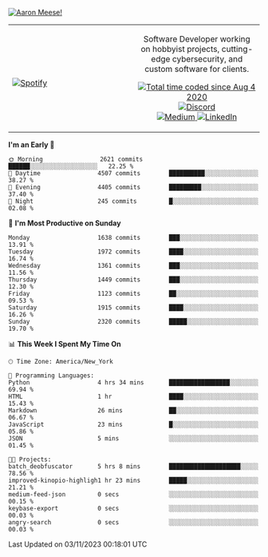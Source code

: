 [![Aaron Meese!](https://user-images.githubusercontent.com/17814535/88975338-a2aabf00-d27f-11ea-963f-8a19608716b4.png)](https://github.com/ajmeese7/readme-ascii "README ASCII")

<!-- Modified from project here: https://github.com/novatorem/novatorem -->
<table width="100%">
  <tr>
  <td width="50%">

&nbsp; <br> [![Spotify](https://ajmeese7.vercel.app/api/spotify)](https://open.spotify.com/user/ajmeese)

  </td>
  <td width="50%">
    <p align="center">
    Software Developer working on hobbyist projects, cutting-edge cybersecurity, and custom software for clients.
    </p>
    <p align="center">
      <a href="https://wakatime.com/@f726891d-3b02-46cd-9b60-e8c59f9e2b14">
        <img src="https://wakatime.com/badge/user/f726891d-3b02-46cd-9b60-e8c59f9e2b14.svg" alt="Total time coded since Aug 4 2020" title="WakaTime" />
      </a>
      <a href="http://link.aaronmeese.com/discord">
        <img src="https://img.shields.io/badge/discord-ajmeese7%234835-369?style=flat-square&logo=discord&logoColor=white&color=purple" alt="Discord" title="Discord">
      </a>
      <br />
      <a href="https://link.aaronmeese.com/medium">
        <img src="https://img.shields.io/badge/medium-ajmeese7-1DB954?style=flat-square&logo=medium&logoColor=white" alt="Medium" title="Medium">
      </a>
      <a href="https://link.aaronmeese.com/linkedin">
        <img src="https://img.shields.io/badge/linkedIn-aaronmeese-1DB954?style=flat-square&logo=linkedin&logoColor=white&color=blue" alt="LinkedIn" title="LinkedIn">
      </a>
    </p>
  </td>

</table>

[//]: <> (The `&nbsp;` is to have Aphelion take up more space)

<!--START_SECTION:waka-->
**I'm an Early 🐤** 

```text
🌞 Morning                2621 commits        ██████░░░░░░░░░░░░░░░░░░░   22.25 % 
🌆 Daytime                4507 commits        ██████████░░░░░░░░░░░░░░░   38.27 % 
🌃 Evening                4405 commits        █████████░░░░░░░░░░░░░░░░   37.40 % 
🌙 Night                  245 commits         █░░░░░░░░░░░░░░░░░░░░░░░░   02.08 % 
```
📅 **I'm Most Productive on Sunday** 

```text
Monday                   1638 commits        ███░░░░░░░░░░░░░░░░░░░░░░   13.91 % 
Tuesday                  1972 commits        ████░░░░░░░░░░░░░░░░░░░░░   16.74 % 
Wednesday                1361 commits        ███░░░░░░░░░░░░░░░░░░░░░░   11.56 % 
Thursday                 1449 commits        ███░░░░░░░░░░░░░░░░░░░░░░   12.30 % 
Friday                   1123 commits        ██░░░░░░░░░░░░░░░░░░░░░░░   09.53 % 
Saturday                 1915 commits        ████░░░░░░░░░░░░░░░░░░░░░   16.26 % 
Sunday                   2320 commits        █████░░░░░░░░░░░░░░░░░░░░   19.70 % 
```


📊 **This Week I Spent My Time On** 

```text
🕑︎ Time Zone: America/New_York

💬 Programming Languages: 
Python                   4 hrs 34 mins       █████████████████░░░░░░░░   69.94 % 
HTML                     1 hr                ████░░░░░░░░░░░░░░░░░░░░░   15.43 % 
Markdown                 26 mins             ██░░░░░░░░░░░░░░░░░░░░░░░   06.67 % 
JavaScript               23 mins             █░░░░░░░░░░░░░░░░░░░░░░░░   05.86 % 
JSON                     5 mins              ░░░░░░░░░░░░░░░░░░░░░░░░░   01.45 % 

🐱‍💻 Projects: 
batch_deobfuscator       5 hrs 8 mins        ████████████████████░░░░░   78.56 % 
improved-kinopio-highligh1 hr 23 mins        █████░░░░░░░░░░░░░░░░░░░░   21.21 % 
medium-feed-json         0 secs              ░░░░░░░░░░░░░░░░░░░░░░░░░   00.15 % 
keybase-export           0 secs              ░░░░░░░░░░░░░░░░░░░░░░░░░   00.03 % 
angry-search             0 secs              ░░░░░░░░░░░░░░░░░░░░░░░░░   00.03 % 
```


 Last Updated on 03/11/2023 00:18:01 UTC
<!--END_SECTION:waka-->
